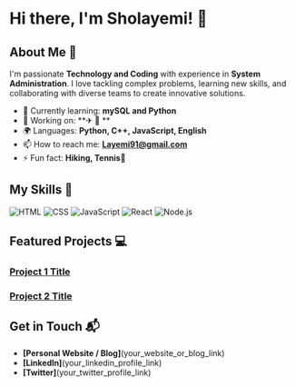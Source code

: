 # Hi there, I'm Sholayemi! 👋



## About Me 🚀

I'm passionate **Technology and Coding** with experience in **System Administration**. I love tackling complex problems, learning new skills, and collaborating with diverse teams to create innovative solutions.

- 🌱 Currently learning: **mySQL and Python**
- 🔭 Working on: **✈ 🛬 **
- 🌍 Languages: **Python, C++, JavaScript, English**
- 📫 How to reach me: **Layemi91@gmail.com**
- ⚡ Fun fact: **Hiking, Tennis🎾**

## My Skills 🧠
![HTML](https://img.shields.io/badge/-HTML-E34F26?style=flat-square&logo=html5&logoColor=white)
![CSS](https://img.shields.io/badge/-CSS-1572B6?style=flat-square&logo=css3&logoColor=white)
![JavaScript](https://img.shields.io/badge/-JavaScript-F7DF1E?style=flat-square&logo=javascript&logoColor=black)
![React](https://img.shields.io/badge/-React-61DAFB?style=flat-square&logo=react&logoColor=black)
![Node.js](https://img.shields.io/badge/-Node.js-339933?style=flat-square&logo=node.js&logoColor=white)

## Featured Projects 💻

### [Project 1 Title](project_1_link)



### [Project 2 Title](project_2_link)


## Get in Touch 📬
- **[Personal Website / Blog]**(your_website_or_blog_link)
- **[LinkedIn]**(your_linkedin_profile_link)
- **[Twitter]**(your_twitter_profile_link)






